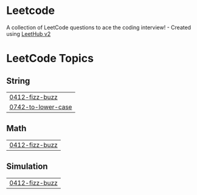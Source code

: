 # Leetcode
A collection of LeetCode questions to ace the coding interview! - Created using [LeetHub v2](https://github.com/arunbhardwaj/LeetHub-2.0)

<!---LeetCode Topics Start-->
# LeetCode Topics
## String
|  |
| ------- |
| [0412-fizz-buzz](https://github.com/srigayathri777/Leetcode/tree/master/0412-fizz-buzz) |
| [0742-to-lower-case](https://github.com/srigayathri777/Leetcode/tree/master/0742-to-lower-case) |
## Math
|  |
| ------- |
| [0412-fizz-buzz](https://github.com/srigayathri777/Leetcode/tree/master/0412-fizz-buzz) |
## Simulation
|  |
| ------- |
| [0412-fizz-buzz](https://github.com/srigayathri777/Leetcode/tree/master/0412-fizz-buzz) |
<!---LeetCode Topics End-->